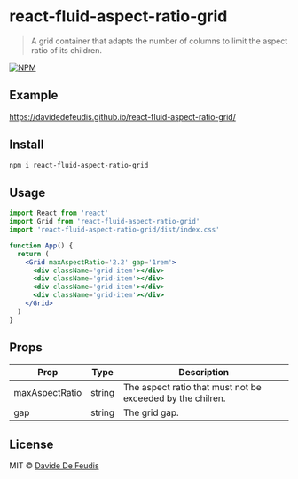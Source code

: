 # react-fluid-aspect-ratio-grid

> A grid container that adapts the number of columns to limit the aspect ratio of its children.

[![NPM](https://img.shields.io/npm/v/react-fluid-aspect-ratio-grid.svg)](https://www.npmjs.com/package/react-fluid-aspect-ratio-grid)

## Example

https://davidedefeudis.github.io/react-fluid-aspect-ratio-grid/

## Install

```bash
npm i react-fluid-aspect-ratio-grid
```

## Usage

```jsx
import React from 'react'
import Grid from 'react-fluid-aspect-ratio-grid'
import 'react-fluid-aspect-ratio-grid/dist/index.css'

function App() {
  return (
    <Grid maxAspectRatio='2.2' gap='1rem'>
      <div className='grid-item'></div>
      <div className='grid-item'></div>
      <div className='grid-item'></div>
      <div className='grid-item'></div>
    </Grid>
  )
}
```

## Props

| Prop           | Type             | Description                                                |
| -------------- | ---------------- | ---------------------------------------------------------- |
| maxAspectRatio | string           | The aspect ratio that must not be exceeded by the chilren. |
| gap            | string           | The grid gap.                                              |

## License

MIT © [Davide De Feudis](https://github.com/DavideDeFeudis)

